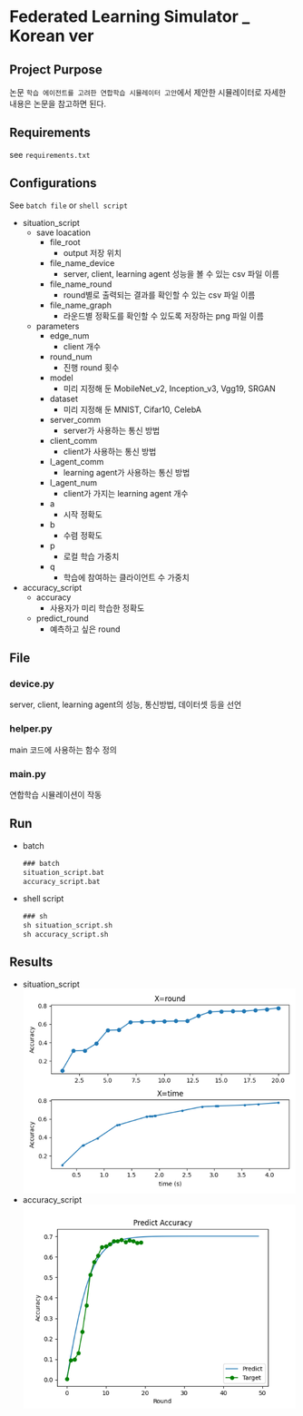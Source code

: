 # Federated Learning Simulator _ Korean ver
## Project Purpose 

논문 `학습 에이전트를 고려한 연합학습 시뮬레이터 고안`에서 제안한 시뮬레이터로 자세한 내용은 논문을 참고하면 된다.

## Requirements

see `requirements.txt`

## Configurations

See `batch file` or `shell script`
- situation_script
  - save loacation
    - file_root
      - output 저장 위치
    - file_name_device
      - server, client, learning agent 성능을 볼 수 있는 csv 파일 이름
    - file_name_round
      - round별로 출력되는 결과를 확인할 수 있는 csv 파일 이름
    - file_name_graph
      -  라운드별 정확도를 확인할 수 있도록 저장하는 png 파일 이름 
  - parameters
    - edge_num
      - client 개수
    - round_num
      - 진행 round 횟수
    - model
      - 미리 지정해 둔 MobileNet_v2, Inception_v3, Vgg19, SRGAN
    - dataset
      - 미리 지정해 둔 MNIST, Cifar10, CelebA
    - server_comm
      - server가 사용하는 통신 방법
    - client_comm
      - client가 사용하는 통신 방법
    - l_agent_comm
      - learning agent가 사용하는 통신 방법
    - l_agent_num
      - client가 가지는 learning agent 개수
    - a
      - 시작 정확도
    - b
      - 수렴 정확도
    - p
      - 로컬 학습 가중치
    - q
      - 학습에 참여하는 클라이언트 수 가중치
- accuracy_script
  - accuracy
    - 사용자가 미리 학습한 정확도
  - predict_round
    - 예측하고 싶은 round

## File

### device.py
server, client, learning agent의 성능, 통신방법, 데이터셋 등을 선언
### helper.py
main 코드에 사용하는 함수 정의
### main.py
연합학습 시뮬레이션이 작동

## Run
- batch
    ``` 
    ### batch
    situation_script.bat
    accuracy_script.bat
    ```
- shell script
    ```
    ### sh
    sh situation_script.sh
    sh accuracy_script.sh
    ```

## Results
- situation_script  
![simulation](./asset/FL_accuracy_Graph.png)
- accuracy_script  
![simulation](./asset\Predict_accuracy.png)
